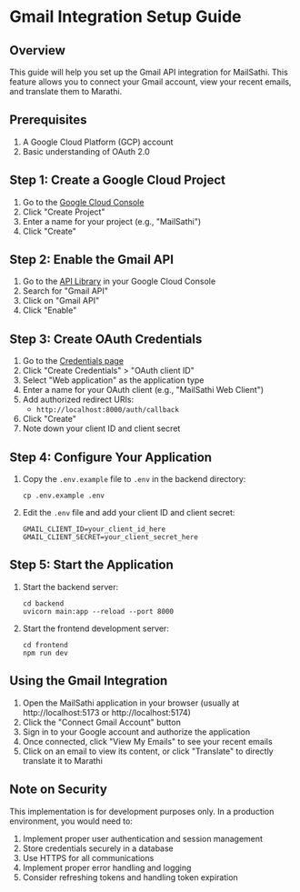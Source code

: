 # Gmail Integration Setup Guide

## Overview

This guide will help you set up the Gmail API integration for MailSathi. This feature allows you to connect your Gmail account, view your recent emails, and translate them to Marathi.

## Prerequisites

1. A Google Cloud Platform (GCP) account
2. Basic understanding of OAuth 2.0

## Step 1: Create a Google Cloud Project

1. Go to the [Google Cloud Console](https://console.cloud.google.com/)
2. Click "Create Project"
3. Enter a name for your project (e.g., "MailSathi")
4. Click "Create"

## Step 2: Enable the Gmail API

1. Go to the [API Library](https://console.cloud.google.com/apis/library) in your Google Cloud Console
2. Search for "Gmail API"
3. Click on "Gmail API"
4. Click "Enable"

## Step 3: Create OAuth Credentials

1. Go to the [Credentials page](https://console.cloud.google.com/apis/credentials)
2. Click "Create Credentials" > "OAuth client ID"
3. Select "Web application" as the application type
4. Enter a name for your OAuth client (e.g., "MailSathi Web Client")
5. Add authorized redirect URIs:
   - `http://localhost:8000/auth/callback`
6. Click "Create"
7. Note down your client ID and client secret

## Step 4: Configure Your Application

1. Copy the `.env.example` file to `.env` in the backend directory:
   ```
   cp .env.example .env
   ```
2. Edit the `.env` file and add your client ID and client secret:
   ```
   GMAIL_CLIENT_ID=your_client_id_here
   GMAIL_CLIENT_SECRET=your_client_secret_here
   ```

## Step 5: Start the Application

1. Start the backend server:
   ```
   cd backend
   uvicorn main:app --reload --port 8000
   ```
2. Start the frontend development server:
   ```
   cd frontend
   npm run dev
   ```

## Using the Gmail Integration

1. Open the MailSathi application in your browser (usually at http://localhost:5173 or http://localhost:5174)
2. Click the "Connect Gmail Account" button
3. Sign in to your Google account and authorize the application
4. Once connected, click "View My Emails" to see your recent emails
5. Click on an email to view its content, or click "Translate" to directly translate it to Marathi

## Note on Security

This implementation is for development purposes only. In a production environment, you would need to:

1. Implement proper user authentication and session management
2. Store credentials securely in a database
3. Use HTTPS for all communications
4. Implement proper error handling and logging
5. Consider refreshing tokens and handling token expiration
